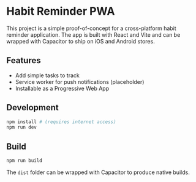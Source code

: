 # Habit Reminder PWA

This project is a simple proof-of-concept for a cross-platform habit reminder application. The app is built with React and Vite and can be wrapped with Capacitor to ship on iOS and Android stores.

## Features

- Add simple tasks to track
- Service worker for push notifications (placeholder)
- Installable as a Progressive Web App

## Development

```bash
npm install # (requires internet access)
npm run dev
```

## Build

```bash
npm run build
```

The `dist` folder can be wrapped with Capacitor to produce native builds.
